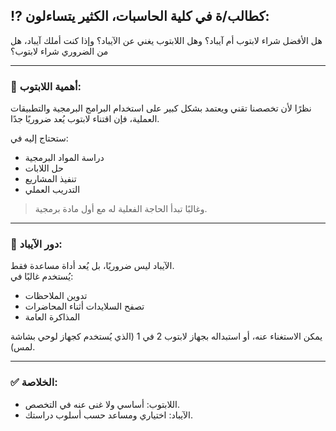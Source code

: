 ## ⁉️ كطالب/ة في كلية الحاسبات، الكثير يتساءلون:
هل الأفضل شراء لابتوب أم آيباد؟ وهل اللابتوب يغني عن الآيباد؟ وإذا كنت أملك آيباد، هل من الضروري شراء لابتوب؟

---

### 🔹 أهمية اللابتوب:
نظرًا لأن تخصصنا تقني ويعتمد بشكل كبير على استخدام البرامج البرمجية والتطبيقات العملية، فإن اقتناء لابتوب يُعد ضروريًا جدًا.

ستحتاج إليه في:
- دراسة المواد البرمجية
- حل اللابات
- تنفيذ المشاريع
- التدريب العملي

> وغالبًا تبدأ الحاجة الفعلية له مع أول مادة برمجية.

---

### 🔹 دور الآيباد:
الآيباد ليس ضروريًا، بل يُعد أداة مساعدة فقط.  
يُستخدم غالبًا في:
- تدوين الملاحظات
- تصفح السلايدات أثناء المحاضرات
- المذاكرة العامة

يمكن الاستغناء عنه، أو استبداله بجهاز لابتوب 2 في 1 (الذي يُستخدم كجهاز لوحي بشاشة لمس).

---

### ✅ الخلاصة:
- اللابتوب: أساسي ولا غنى عنه في التخصص.
- الآيباد: اختياري ومساعد حسب أسلوب دراستك.
